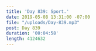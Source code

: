 ```yaml
---
title: 'Day 839: Sport.'
date: 2019-05-08 13:31:00 -07:00
file: "/uploads/Day-839.mp3"
post: Day 839
duration: '00:04:58'
length: 4124632
---
```


